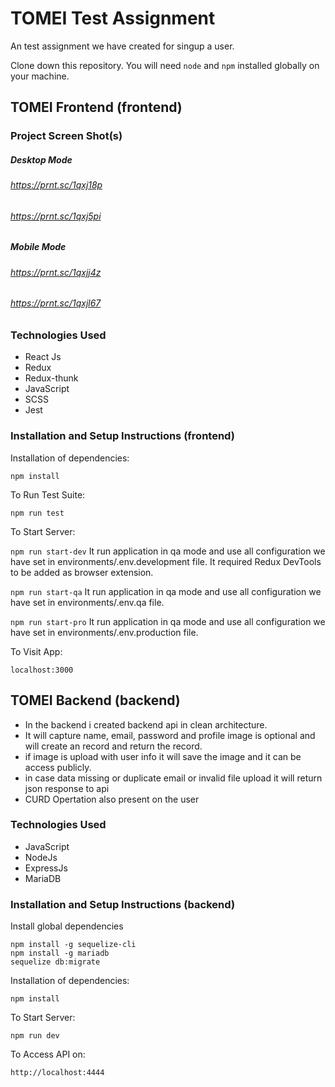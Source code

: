 # TOMEI Test Assignment

An test assignment we have created for singup a user.

Clone down this repository. You will need `node` and `npm` installed globally on your machine.  

## TOMEI Frontend (frontend)

### Project Screen Shot(s)
##### Desktop Mode
###### https://prnt.sc/1qxj18p
###### https://prnt.sc/1qxj5pi
##### Mobile Mode
###### https://prnt.sc/1qxjj4z
###### https://prnt.sc/1qxjl67

### Technologies Used
- React Js
- Redux
- Redux-thunk
- JavaScript
- SCSS
- Jest

### Installation and Setup Instructions (frontend)  

Installation of dependencies:

`npm install`  

To Run Test Suite:  

`npm run test`  

To Start Server:

`npm run start-dev`
It run application in qa mode and use all configuration we have set in environments/.env.development file. It required Redux DevTools to be added as browser extension.

`npm run start-qa`
It run application in qa mode and use all configuration we have set in environments/.env.qa file.

`npm run start-pro`
It run application in qa mode and use all configuration we have set in environments/.env.production file.  

To Visit App:

`localhost:3000` 


## TOMEI Backend (backend)

- In the backend i created backend api in clean architecture.
- It will capture name, email, password and profile image is optional and  will create an record and return the record.
- if image is upload with user info it will save the image and it can be access publicly.
- in case data missing or duplicate email or invalid file upload it will return json response to api
- CURD Opertation also present on the user
### Technologies Used
- JavaScript
- NodeJs
- ExpressJs
- MariaDB
### Installation and Setup Instructions (backend)

Install global dependencies

`npm install -g sequelize-cli` <br />
`npm install -g mariadb` <br />
`sequelize db:migrate`

Installation of dependencies:

`npm install`
  
To Start Server:

`npm run dev`

To Access API on:

`http://localhost:4444`
